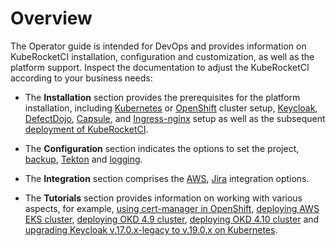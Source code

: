 # Overview

The Operator guide is intended for DevOps and provides information on KubeRocketCI installation, configuration and customization, as well as the platform support. Inspect the documentation to adjust the KubeRocketCI according to your business needs:

* The **Installation** section provides the prerequisites for the platform installation, including [Kubernetes](kubernetes-cluster-settings.mdx) or [OpenShift](openshift-cluster-settings.mdx) cluster setup,
[Keycloak](auth/keycloak.md), [DefectDojo](devsecops/defectdojo.md), [Capsule](advanced-installation/capsule.md), and [Ingress-nginx](install-ingress-nginx.md) setup as well as the subsequent [deployment of KubeRocketCI](install-kuberocketci.mdx).

* The **Configuration** section indicates the options to set the project, [backup](disaster-recovery/velero-restore-platform.md), [Tekton](../user-guide/add-git-server.md) and [logging](monitoring-and-observability/install-loki.md).

* The **Integration** section comprises the [AWS](infrastructure-providers/aws/enable-irsa.md), [Jira](project-management-and-reporting/jira-integration.md) integration options.

* The **Tutorials** section provides information on working with various aspects, for example, [using cert-manager in OpenShift](infrastructure-providers/okd/ssl-automation-okd.md), [deploying AWS EKS cluster](infrastructure-providers/aws/deploy-aws-eks.md), [deploying OKD 4.9 cluster](infrastructure-providers/okd/deploy-okd-4.9.md), [deploying OKD 4.10 cluster](infrastructure-providers/okd/deploy-okd-4.10.md) and [upgrading Keycloak v.17.0.x-legacy to v.19.0.x on Kubernetes](upgrade/upgrade-keycloak-19.0.md).
